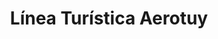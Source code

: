 ---
title: "Línea Turística Aerotuy"
url: /catia-la-mar/linea-turistica-aerotuy/
shop: Reisebüro
---